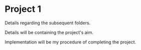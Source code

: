 # Project 1

Details regarding the subsequent folders.

Details will be containing the project's aim.

Implementation will be my procedure of completing the project.
